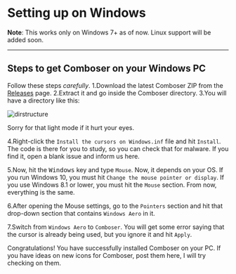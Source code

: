 # Setting up on Windows

**Note**: This works only on Windows 7+ as of now. Linux support will be added soon.

***

## Steps to get Comboser on your Windows PC
Follow these steps _carefully_.
1.Download the latest Comboser ZIP from the [Releases](https://github.com/im-coder-lg/comboser/releases) page.
2.Extract it and go inside the Comboser directory.
3.You will have a directory like this:

![dirstructure](https://raw.githubusercontent.com/im-coder-lg/comboser/main/dirstructure.png)

Sorry for that light mode if it hurt your eyes.

4.Right-click the `Install the cursors on Windows.inf` file and hit `Install`. The code is there for you to study, so you can check that for malware. If you find it, open a blank issue and inform us here.

5.Now, hit the <kbd>Windows</kbd> key and type `Mouse`. Now, it depends on your OS. If you run Windows 10, you must hit `Change the mouse pointer or display`. If you use Windows 8.1 or lower, you must hit the `Mouse` section. From now, everything is the same.

6.After opening the Mouse settings, go to the `Pointers` section and hit that drop-down section that contains `Windows Aero` in it.

7.Switch from `Windows Aero` to `Comboser`. You will get some error saying that the cursor is already being used, but you ignore it and hit `Apply`.

Congratulations! You have successfully installed Comboser on your PC. If you have ideas on new icons for Comboser, post them here, I will try checking on them.